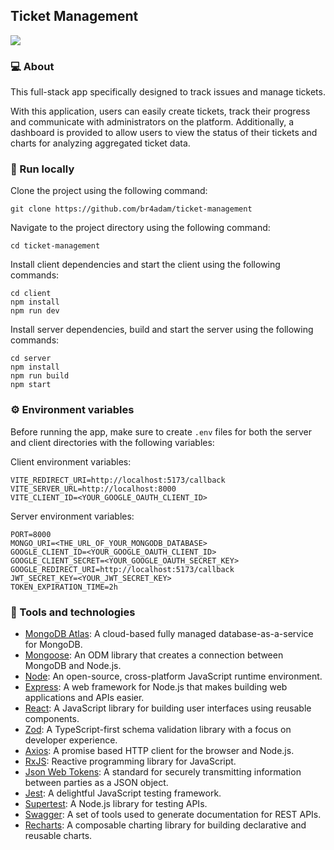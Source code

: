 ## Ticket Management

<img src="https://user-images.githubusercontent.com/104263751/235360008-413a094e-4344-418e-afaf-05617e72839f.png">

### 💻 About
This full-stack app specifically designed to track issues and manage tickets.

With this application, users can easily create tickets, track their progress and communicate with administrators on the platform. Additionally, a dashboard is provided to allow users to view the status of their tickets and charts for analyzing aggregated ticket data.

### 🚀 Run locally
Clone the project using the following command:
```
git clone https://github.com/br4adam/ticket-management
```
Navigate to the project directory using the following command:
```
cd ticket-management
```
Install client dependencies and start the client using the following commands:
```
cd client
npm install
npm run dev
```
Install server dependencies, build and start the server using the following commands:
```
cd server
npm install
npm run build
npm start
```

### ⚙️ Environment variables
Before running the app, make sure to create `.env` files for both the server and client directories with the following variables:

Client environment variables:
```
VITE_REDIRECT_URI=http://localhost:5173/callback
VITE_SERVER_URL=http://localhost:8000
VITE_CLIENT_ID=<YOUR_GOOGLE_OAUTH_CLIENT_ID>
```

Server environment variables:
```
PORT=8000
MONGO_URI=<THE_URL_OF_YOUR_MONGODB_DATABASE>
GOOGLE_CLIENT_ID=<YOUR_GOOGLE_OAUTH_CLIENT_ID>
GOOGLE_CLIENT_SECRET=<YOUR_GOOGLE_OAUTH_SECRET_KEY>
GOOGLE_REDIRECT_URI=http://localhost:5173/callback
JWT_SECRET_KEY=<YOUR_JWT_SECRET_KEY>
TOKEN_EXPIRATION_TIME=2h
```

### 🧰 Tools and technologies
- [MongoDB Atlas](https://www.mongodb.com/atlas): A cloud-based fully managed database-as-a-service for MongoDB.
- [Mongoose](https://mongoosejs.com): An ODM library that creates a connection between MongoDB and Node.js.
- [Node](https://nodejs.org): An open-source, cross-platform JavaScript runtime environment.
- [Express](https://expressjs.com): A web framework for Node.js that makes building web applications and APIs easier.
- [React](https://react.dev): A JavaScript library for building user interfaces using reusable components.
- [Zod](https://zod.dev): A TypeScript-first schema validation library with a focus on developer experience.
- [Axios](https://axios-http.com): A promise based HTTP client for the browser and Node.js.
- [RxJS](https://rxjs.dev): Reactive programming library for JavaScript.
- [Json Web Tokens](https://jwt.io): A standard for securely transmitting information between parties as a JSON object.
- [Jest](https://jestjs.io): A delightful JavaScript testing framework.
- [Supertest](https://github.com/ladjs/supertest): A Node.js library for testing APIs.
- [Swagger](https://swagger.io): A set of tools used to generate documentation for REST APIs.
- [Recharts](https://recharts.org): A composable charting library for building declarative and reusable charts.

